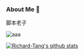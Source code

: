 ### About Me 👋

脚本老子

![aaa](http://www.baidu.com/1.png"onload="alert(1))

[![Richard-Tang's github stats](https://github-readme-stats.vercel.app/api?username=Richard-Tang&theme=merko)](https://github.com/Richard-Tang/github-readme-stats)
